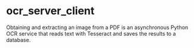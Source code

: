 # ocr_server_client
Obtaining and extracting an image from a PDF is an asynchronous Python OCR service that reads text with Tesseract and saves the results to a database.
